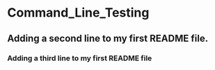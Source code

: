 # Command_Line_Testing
## Adding a second line to my first README file.
### Adding a third line to my first README file
